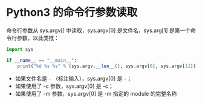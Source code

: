 # Python3 的命令行参数读取

命令行参数从 sys.argv[] 中读取，sys.argv[0] 是文件名，sys.arg[1] 是第一个命令行参数，以此类推：

```python
import sys

if __name__ == "__main__":
    print("%d %s %s" % (sys.argv.__len__(), sys.argv[0], sys.argv[1]))
```

* 如果文件名是 `-` （标注输入），sys.argv[0] 是 `-`；
* 如果使用了 -c 参数，sys.argv[0] 是 -c；
* 如果使用了 -m 参数，sys.argv[0] 是 -m 指定的 module 的完整名称


